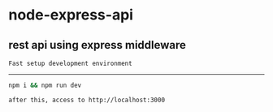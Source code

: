 # node-express-api
## rest api using express middleware

`Fast setup development environment`

---

```sh
npm i && npm run dev
```

`after this, access to http://localhost:3000`
